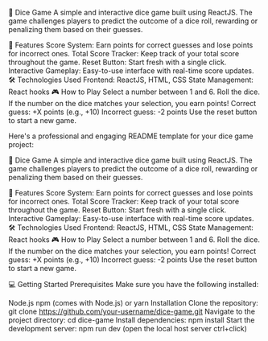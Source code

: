 🎲 Dice Game
A simple and interactive dice game built using ReactJS. The game challenges players to predict the outcome of a dice roll, rewarding or penalizing them based on their guesses.

🚀 Features
Score System: Earn points for correct guesses and lose points for incorrect ones.
Total Score Tracker: Keep track of your total score throughout the game.
Reset Button: Start fresh with a single click.
Interactive Gameplay: Easy-to-use interface with real-time score updates.
🛠️ Technologies Used
Frontend: ReactJS, HTML, CSS
State Management: React hooks
🎮 How to Play
Select a number between 1 and 6.
Roll the dice.
If the number on the dice matches your selection, you earn points!
Correct guess: +X points (e.g., +10)
Incorrect guess: -2 points
Use the reset button to start a new game.


Here's a professional and engaging README template for your dice game project:

🎲 Dice Game
A simple and interactive dice game built using ReactJS. The game challenges players to predict the outcome of a dice roll, rewarding or penalizing them based on their guesses.

🚀 Features
Score System: Earn points for correct guesses and lose points for incorrect ones.
Total Score Tracker: Keep track of your total score throughout the game.
Reset Button: Start fresh with a single click.
Interactive Gameplay: Easy-to-use interface with real-time score updates.
🛠️ Technologies Used
Frontend: ReactJS, HTML, CSS
State Management: React hooks
🎮 How to Play
Select a number between 1 and 6.
Roll the dice.
If the number on the dice matches your selection, you earn points!
Correct guess: +X points (e.g., +10)
Incorrect guess: -2 points
Use the reset button to start a new game.


💻 Getting Started
Prerequisites
Make sure you have the following installed:

Node.js
npm (comes with Node.js) or yarn
Installation
Clone the repository: git clone https://github.com/your-username/dice-game.git
Navigate to the project directory: cd dice-game
Install dependencies: npm install
Start the development server: npm run dev (open the local host server ctrl+click)
